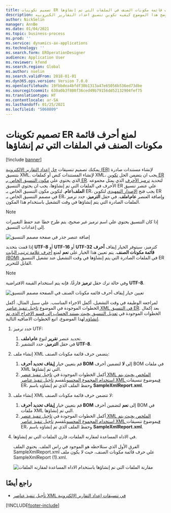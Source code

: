 ```yaml
---
title: تصميم تكوينات ER لمنع أحرف قائمة مكونات الصنف في الملفات التي تم إنشاؤها
description: يوضح هذا الموضوع كيفيه تكوين تنسيق اعداد التقارير الكترونيه (ER) لإنشاء التقارير التي تقوم بمنع أحرف علامة ترتيب البايت (BOM).
author: NickSelin
manager: AnnBe
ms.date: 01/04/2021
ms.topic: business-process
ms.prod: ''
ms.service: dynamics-ax-applications
ms.technology: ''
ms.search.form: EROperationDesigner
audience: Application User
ms.reviewer: kfend
ms.search.region: Global
ms.author: nselin
ms.search.validFrom: 2018-01-01
ms.dyn365.ops.version: Version 7.0.0
ms.openlocfilehash: 19fbbdea4bfdf30b1313a47e65056b536ed73dbe
ms.sourcegitcommit: 630a0b3f800f36ced49b79156dd52132904fef75
ms.translationtype: HT
ms.contentlocale: ar-SA
ms.lasthandoff: 01/25/2021
ms.locfileid: "5060809"
---
```

# <a name="design-er-configurations-to-suppress-bom-characters-in-generated-files"></a>تصميم تكوينات ER لمنع أحرف قائمة مكونات الصنف في الملفات التي تم إنشاؤها

[!include [banner](../includes/banner.md)]

يمكنك تصميم تنسيقات [حل](er-quick-start1-new-solution.md) [إعداد التقارير الإلكترونية (ER)](general-electronic-reporting.md) لإنشاء مستندات صادرة بتنسيق XML. لإنشاء المستندات كنص أو كملفات XML، يجب ان يتضمن الحل [تكوين ER](general-electronic-reporting.md#Configuration) الذي يحتوي علي [مكون التنسيق الخاص بـ ER](general-electronic-reporting.md#FormatComponentOutbound). لتحديد [ترميز الأحرف](https://docs.microsoft.com/windows/win32/intl/character-sets) الذي يمثل مجموعه الأحرف في الملفات التي تم إنشاؤها، يجب ان يحتوي التنسيق ER علي عنصر تنسيق **الملف\\عام**. لتكوين مكون التنسيق الخاص بـ ER، يجب فتح [الإصدار التمهيدي](general-electronic-reporting.md#component-versioning) لتكوين ER في مصمم التنسيق الخاص بـ ER، وإضافة العنصر **عام\\ملف**. في حقل **الترميز**، حدد ترميز الملفات الصادرة التي يتم إنشاؤها في وقت التشغيل باستخدام هذا المكون.

> [!NOTE]
> إذا كان التنسيق يحتوي علي اسم ترميز غير صحيح، يتم طرح خطا عند حفظ التغييرات إلى إعدادات التنسيق.

![إضافة عنصر جذر في صفحة مصمم التنسيق](./media/er-suppress-bom-characters-image1.gif)

إذا قمت بتحديد **UTF-8** أو **UTF-16** أو **UTF-32** كترميز، سيتوفر الخيار إيقاف **أحرف قائمة مكونات الصنف**. يتم تعيين هذا الخيار على **نعم** لمنع [أحرف علامة ترتيب البايت (BOM)](https://docs.microsoft.com/globalization/encoding/byte-order-mark) في الملفات الصادرة التي يتم إنشاؤها في وقت التشغيل عند تشغيل التنسيق ER القابل للتحرير.

> [!NOTE]
> وفي حالة ترك حقل **ترميز** فارغًا، فإنه يتم استخدام القيمة الافتراضية **UTF-8**.

![تعيين خيار إيقاف أحرف قائمه مكونات الصنف في الصفحة مصمم التنسيق](./media/er-suppress-bom-characters-image2.gif)

لمراجعه الوظيفة في وقت التشغيل، أكمل الاجراء المناسب. علي سبيل المثال، أكمل الخطوات الموجودة في الموضوع [تاجيل تنفيذ عناصر XML في التنسيق ER](er-defer-xml-element.md). بعد إكمال الخطوات الموجودة في [تعديل التنسيق بحيث يستند الحساب إلى قسم الإخراج الذي تم إنشاؤه ](er-defer-xml-element.md#modify-the-format-so-that-the-calculation-is-based-on-generated-output) لهذا الموضوع، اتبع الخطوات الاضافيه التالية.

1. حدد ترميز UTF:

    1. تحديد عنصر **تقرير** لنوع **عام\\ملف**.
    2. في حقل **الترميز**، حدد التشفير **UTF-8**.

2. إنشاء ملف XML يتضمن حرف قائمة مكونات الصنف:

    1. قم بتعيين خيار **إيقاف تحديد أحرف BOM** إلى **لا** لتضمين أحرف BOM في ملفات XML التي تم إنشاؤها.
    2. أكمل الخطوات الموجودة في [تاجيل تنفيذ عنصر XML الملخص بحيث يتم استخدام المجموع المحسوب](er-defer-xml-element.md#defer-the-execution-of-the-summary-xml-element-so-that-the-calculated-total-is-used)لقسم [تاجيل تنفيذ عناصر XML في](er-defer-xml-element.md)موضوع تنسيقات ER، وحفظ الملف الذي تم إنشاؤه باسم **SampleXmlReport.xml**.

3. إنشاء ملف XML لا تتضمن حرف قائمة مكونات الصنف:

    1. قم بتعيين خيار **إيقاف تحديد أحرف BOM** إلى **نعم** لتضمين أحرف BOM في ملفات XML التي تم إنشاؤها.
    2. أكمل الخطوات الموجودة في [تاجيل تنفيذ عنصر XML الملخص بحيث يتم استخدام المجموع المحسوب](er-defer-xml-element.md#defer-the-execution-of-the-summary-xml-element-so-that-the-calculated-total-is-used)لقسم [تاجيل تنفيذ عناصر XML في](er-defer-xml-element.md)موضوع تنسيقات ER، وحفظ الملف الذي تم إنشاؤه باسم **SampleXmlReport.xml**.

4. في الاداه المساعدة لمقارنه الملفات، قارن الملفات التي تم إنشاؤها.

    الفرق الأول الذي ستلاحظه هو الموجود في راس الملف. يحتوي الملف SampleXmlReport.xml علي حرف قائمة مكونات الصنف، حيث لا يكون ملف SampleXmlReport (1).xml.

    ![مقارنة الملفات التي تم إنشاؤها باستخدام الاداه المساعدة لمقارنه الملفات](./media/er-suppress-bom-characters-image3.png)

## <a name="see-also"></a>راجع أيضًا

- [تأجيل تنفيذ عناصر XML في تنسيقات إعداد التقارير الإلكترونية](er-defer-xml-element.md)


[!INCLUDE[footer-include](../../../includes/footer-banner.md)]